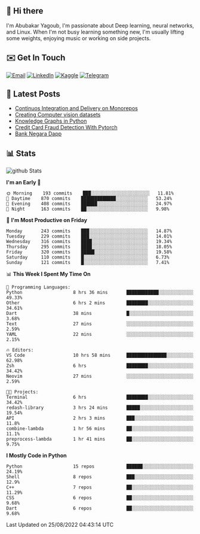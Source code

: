 ## 👋 Hi there

I'm Abubakar Yagoub, I'm passionate about Deep learning, neural networks, and
Linux. When I'm not busy learning something new, I'm usually lifting some
weights, enjoying music or working on side projects.

## ✉️ Get In Touch

[![Email](https://img.shields.io/badge/Email-f1f1f1?style=for-the-badge&logo=gmail&logoColor=0f111a)](mailto:git@blacksuan19.dev)
[![LinkedIn](https://img.shields.io/badge/LinkedIn-0077B5?style=for-the-badge&logo=linkedin&logoColor=white)](https://www.linkedin.com/in/blacksuan19/)
[![Kaggle](https://img.shields.io/badge/Kaggle-5acfff?style=for-the-badge&logo=kaggle&logoColor=white)](http://kaggle.com/abubakaryagob/)
[![Telegram](https://img.shields.io/badge/Telegram-2CA5E0?style=for-the-badge&logo=telegram&logoColor=white)](https://t.me/blacksuan19)

## 📩 Latest Posts

<!-- BLOG-POST-LIST:START -->
- [Continuos Integration and Delivery on Monorepos](http://blacksuan19.dev/blog/github-actions-monorepos/)
- [Creating Computer vision datasets](http://blacksuan19.dev/blog/creating-datasets/)
- [Knowledge Graphs in Python](http://blacksuan19.dev/projects/Knowledge_Graphs/)
- [Credit Card Fraud Detection With Pytorch](http://blacksuan19.dev/projects/credit-card-fraud-detection-with-pytorch/)
- [Bank Negara Dapp](http://blacksuan19.dev/projects/bank-negara/)
<!-- BLOG-POST-LIST:END -->

## 📊 Stats

![github Stats](https://github-readme-stats.vercel.app/api?username=blacksuan19&theme=github_dark&show_icons=true&count_private=true&custom_title=Github%20Stats&hide_border=true)

<!--START_SECTION:waka-->
**I'm an Early 🐤** 

```text
🌞 Morning    193 commits    ███░░░░░░░░░░░░░░░░░░░░░░   11.81% 
🌆 Daytime    870 commits    █████████████░░░░░░░░░░░░   53.24% 
🌃 Evening    408 commits    ██████░░░░░░░░░░░░░░░░░░░   24.97% 
🌙 Night      163 commits    ██░░░░░░░░░░░░░░░░░░░░░░░   9.98%

```
📅 **I'm Most Productive on Friday** 

```text
Monday       243 commits    ███░░░░░░░░░░░░░░░░░░░░░░   14.87% 
Tuesday      229 commits    ███░░░░░░░░░░░░░░░░░░░░░░   14.01% 
Wednesday    316 commits    ████░░░░░░░░░░░░░░░░░░░░░   19.34% 
Thursday     295 commits    ████░░░░░░░░░░░░░░░░░░░░░   18.05% 
Friday       320 commits    █████░░░░░░░░░░░░░░░░░░░░   19.58% 
Saturday     110 commits    █░░░░░░░░░░░░░░░░░░░░░░░░   6.73% 
Sunday       121 commits    █░░░░░░░░░░░░░░░░░░░░░░░░   7.41%

```


📊 **This Week I Spent My Time On** 

```text
💬 Programming Languages: 
Python                   8 hrs 36 mins       ████████████░░░░░░░░░░░░░   49.33% 
Other                    6 hrs 2 mins        ████████░░░░░░░░░░░░░░░░░   34.61% 
Dart                     38 mins             █░░░░░░░░░░░░░░░░░░░░░░░░   3.68% 
Text                     27 mins             ░░░░░░░░░░░░░░░░░░░░░░░░░   2.59% 
YAML                     22 mins             ░░░░░░░░░░░░░░░░░░░░░░░░░   2.15%

🔥 Editors: 
VS Code                  10 hrs 58 mins      ███████████████░░░░░░░░░░   62.98% 
Zsh                      6 hrs               ████████░░░░░░░░░░░░░░░░░   34.42% 
Neovim                   27 mins             ░░░░░░░░░░░░░░░░░░░░░░░░░   2.59%

🐱‍💻 Projects: 
Terminal                 6 hrs               ████████░░░░░░░░░░░░░░░░░   34.42% 
redash-library           3 hrs 24 mins       █████░░░░░░░░░░░░░░░░░░░░   19.54% 
API                      2 hrs 3 mins        ███░░░░░░░░░░░░░░░░░░░░░░   11.8% 
combine-lambda           1 hr 56 mins        ██░░░░░░░░░░░░░░░░░░░░░░░   11.1% 
preprocess-lambda        1 hr 41 mins        ██░░░░░░░░░░░░░░░░░░░░░░░   9.75%

```

**I Mostly Code in Python** 

```text
Python                   15 repos            ██████░░░░░░░░░░░░░░░░░░░   24.19% 
Shell                    8 repos             ███░░░░░░░░░░░░░░░░░░░░░░   12.9% 
C++                      7 repos             ██░░░░░░░░░░░░░░░░░░░░░░░   11.29% 
CSS                      6 repos             ██░░░░░░░░░░░░░░░░░░░░░░░   9.68% 
Dart                     6 repos             ██░░░░░░░░░░░░░░░░░░░░░░░   9.68%

```



 Last Updated on 25/08/2022 04:43:14 UTC
<!--END_SECTION:waka-->
